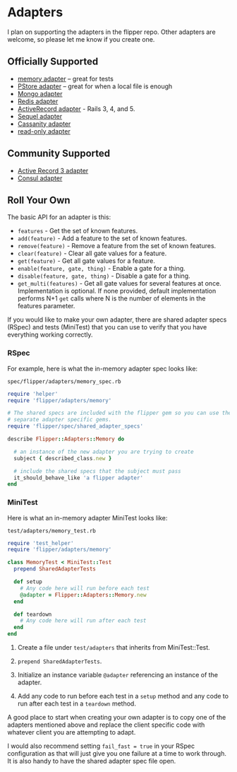# Adapters

I plan on supporting the adapters in the flipper repo. Other adapters are welcome, so please let me know if you create one.

## Officially Supported

* [memory adapter](https://github.com/jnunemaker/flipper/blob/master/lib/flipper/adapters/memory.rb) – great for tests
* [PStore adapter](https://github.com/jnunemaker/flipper/blob/master/lib/flipper/adapters/pstore.rb) – great for when a local file is enough
* [Mongo adapter](https://github.com/jnunemaker/flipper/blob/master/docs/mongo)
* [Redis adapter](https://github.com/jnunemaker/flipper/blob/master/docs/redis)
* [ActiveRecord adapter](https://github.com/jnunemaker/flipper/blob/master/docs/active_record) - Rails 3, 4, and 5.
* [Sequel adapter](https://github.com/jnunemaker/flipper/blob/master/docs/sequel)
* [Cassanity adapter](https://github.com/jnunemaker/flipper-cassanity)
* [read-only adapter](https://github.com/jnunemaker/flipper/blob/master/docs/read_only)

## Community Supported

* [Active Record 3 adapter](https://github.com/blueboxjesse/flipper-activerecord)
* [Consul adapter](https://github.com/gdavison/flipper-consul)

## Roll Your Own

The basic API for an adapter is this:

* `features` - Get the set of known features.
* `add(feature)` - Add a feature to the set of known features.
* `remove(feature)` - Remove a feature from the set of known features.
* `clear(feature)` - Clear all gate values for a feature.
* `get(feature)` - Get all gate values for a feature.
* `enable(feature, gate, thing)` - Enable a gate for a thing.
* `disable(feature, gate, thing)` - Disable a gate for a thing.
* `get_multi(features)` - Get all gate values for several features at once. Implementation is optional. If none provided, default implementation performs N+1 `get` calls where N is the number of elements in the features parameter.

If you would like to make your own adapter, there are shared adapter specs (RSpec) and tests (MiniTest) that you can use to verify that you have everything working correctly.

### RSpec
For example, here is what the in-memory adapter spec looks like:

`spec/flipper/adapters/memory_spec.rb`

```ruby
require 'helper'
require 'flipper/adapters/memory'

# The shared specs are included with the flipper gem so you can use them in
# separate adapter specific gems.
require 'flipper/spec/shared_adapter_specs'

describe Flipper::Adapters::Memory do

  # an instance of the new adapter you are trying to create
  subject { described_class.new }

  # include the shared specs that the subject must pass
  it_should_behave_like 'a flipper adapter'
end
```

### MiniTest

Here is what an in-memory adapter MiniTest looks like:

`test/adapters/memory_test.rb`

```ruby
require 'test_helper'
require 'flipper/adapters/memory'

class MemoryTest < MiniTest::Test
  prepend SharedAdapterTests

  def setup
    # Any code here will run before each test
    @adapter = Flipper::Adapters::Memory.new
  end

  def teardown
    # Any code here will run after each test
  end
end
```
1. Create a file under `test/adapters` that inherits from MiniTest::Test.

2. `prepend SharedAdapterTests`.

3. Initialize an instance variable `@adapter` referencing an instance of the adapter.

4. Add any code to run before each test in a `setup` method and any code to run after each test in a `teardown` method.

A good place to start when creating your own adapter is to copy one of the adapters mentioned above and replace the client specific code with whatever client you are attempting to adapt.

I would also recommend setting `fail_fast = true` in your RSpec configuration as that will just give you one failure at a time to work through. It is also handy to have the shared adapter spec file open.
